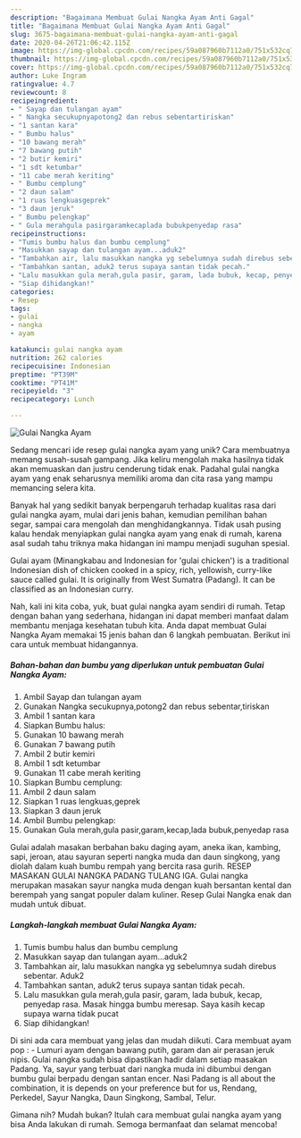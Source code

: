 ```yaml
---
description: "Bagaimana Membuat Gulai Nangka Ayam Anti Gagal"
title: "Bagaimana Membuat Gulai Nangka Ayam Anti Gagal"
slug: 3675-bagaimana-membuat-gulai-nangka-ayam-anti-gagal
date: 2020-04-26T21:06:42.115Z
image: https://img-global.cpcdn.com/recipes/59a087960b7112a0/751x532cq70/gulai-nangka-ayam-foto-resep-utama.jpg
thumbnail: https://img-global.cpcdn.com/recipes/59a087960b7112a0/751x532cq70/gulai-nangka-ayam-foto-resep-utama.jpg
cover: https://img-global.cpcdn.com/recipes/59a087960b7112a0/751x532cq70/gulai-nangka-ayam-foto-resep-utama.jpg
author: Luke Ingram
ratingvalue: 4.7
reviewcount: 8
recipeingredient:
- " Sayap dan tulangan ayam"
- " Nangka secukupnyapotong2 dan rebus sebentartiriskan"
- "1 santan kara"
- " Bumbu halus"
- "10 bawang merah"
- "7 bawang putih"
- "2 butir kemiri"
- "1 sdt ketumbar"
- "11 cabe merah keriting"
- " Bumbu cemplung"
- "2 daun salam"
- "1 ruas lengkuasgeprek"
- "3 daun jeruk"
- " Bumbu pelengkap"
- " Gula merahgula pasirgaramkecaplada bubukpenyedap rasa"
recipeinstructions:
- "Tumis bumbu halus dan bumbu cemplung"
- "Masukkan sayap dan tulangan ayam...aduk2"
- "Tambahkan air, lalu masukkan nangka yg sebelumnya sudah direbus sebentar. Aduk2"
- "Tambahkan santan, aduk2 terus supaya santan tidak pecah."
- "Lalu masukkan gula merah,gula pasir, garam, lada bubuk, kecap, penyedap rasa. Masak hingga bumbu meresap. Saya kasih kecap supaya warna tidak pucat"
- "Siap dihidangkan!"
categories:
- Resep
tags:
- gulai
- nangka
- ayam

katakunci: gulai nangka ayam 
nutrition: 262 calories
recipecuisine: Indonesian
preptime: "PT39M"
cooktime: "PT41M"
recipeyield: "3"
recipecategory: Lunch

---
```



![Gulai Nangka Ayam](https://img-global.cpcdn.com/recipes/59a087960b7112a0/751x532cq70/gulai-nangka-ayam-foto-resep-utama.jpg)

Sedang mencari ide resep gulai nangka ayam yang unik? Cara membuatnya memang susah-susah gampang. Jika keliru mengolah maka hasilnya tidak akan memuaskan dan justru cenderung tidak enak. Padahal gulai nangka ayam yang enak seharusnya memiliki aroma dan cita rasa yang mampu memancing selera kita.

Banyak hal yang sedikit banyak berpengaruh terhadap kualitas rasa dari gulai nangka ayam, mulai dari jenis bahan, kemudian pemilihan bahan segar, sampai cara mengolah dan menghidangkannya. Tidak usah pusing kalau hendak menyiapkan gulai nangka ayam yang enak di rumah, karena asal sudah tahu triknya maka hidangan ini mampu menjadi suguhan spesial.

Gulai ayam (Minangkabau and Indonesian for &#39;gulai chicken&#39;) is a traditional Indonesian dish of chicken cooked in a spicy, rich, yellowish, curry-like sauce called gulai. It is originally from West Sumatra (Padang). It can be classified as an Indonesian curry.


Nah, kali ini kita coba, yuk, buat gulai nangka ayam sendiri di rumah. Tetap dengan bahan yang sederhana, hidangan ini dapat memberi manfaat dalam membantu menjaga kesehatan tubuh kita. Anda dapat membuat Gulai Nangka Ayam memakai 15 jenis bahan dan 6 langkah pembuatan. Berikut ini cara untuk membuat hidangannya.

<!--inarticleads1-->

##### Bahan-bahan dan bumbu yang diperlukan untuk pembuatan Gulai Nangka Ayam:

1. Ambil  Sayap dan tulangan ayam
1. Gunakan  Nangka secukupnya,potong2 dan rebus sebentar,tiriskan
1. Ambil 1 santan kara
1. Siapkan  Bumbu halus:
1. Gunakan 10 bawang merah
1. Gunakan 7 bawang putih
1. Ambil 2 butir kemiri
1. Ambil 1 sdt ketumbar
1. Gunakan 11 cabe merah keriting
1. Siapkan  Bumbu cemplung:
1. Ambil 2 daun salam
1. Siapkan 1 ruas lengkuas,geprek
1. Siapkan 3 daun jeruk
1. Ambil  Bumbu pelengkap:
1. Gunakan  Gula merah,gula pasir,garam,kecap,lada bubuk,penyedap rasa


Gulai adalah masakan berbahan baku daging ayam, aneka ikan, kambing, sapi, jeroan, atau sayuran seperti nangka muda dan daun singkong, yang diolah dalam kuah bumbu rempah yang bercita rasa gurih. RESEP MASAKAN GULAI NANGKA PADANG TULANG IGA. Gulai nangka merupakan masakan sayur nangka muda dengan kuah bersantan kental dan berempah yang sangat populer dalam kuliner. Resep Gulai Nangka enak dan mudah untuk dibuat. 

<!--inarticleads2-->

##### Langkah-langkah membuat Gulai Nangka Ayam:

1. Tumis bumbu halus dan bumbu cemplung
1. Masukkan sayap dan tulangan ayam...aduk2
1. Tambahkan air, lalu masukkan nangka yg sebelumnya sudah direbus sebentar. Aduk2
1. Tambahkan santan, aduk2 terus supaya santan tidak pecah.
1. Lalu masukkan gula merah,gula pasir, garam, lada bubuk, kecap, penyedap rasa. Masak hingga bumbu meresap. Saya kasih kecap supaya warna tidak pucat
1. Siap dihidangkan!


Di sini ada cara membuat yang jelas dan mudah diikuti. Cara membuat ayam pop : - Lumuri ayam dengan bawang putih, garam dan air perasan jeruk nipis. Gulai nangka sudah bisa dipastikan hadir dalam setiap masakan Padang. Ya, sayur yang terbuat dari nangka muda ini dibumbui dengan bumbu gulai berpadu dengan santan encer. Nasi Padang is all about the combination, it is depends on your preference but for us, Rendang, Perkedel, Sayur Nangka, Daun Singkong, Sambal, Telur. 

Gimana nih? Mudah bukan? Itulah cara membuat gulai nangka ayam yang bisa Anda lakukan di rumah. Semoga bermanfaat dan selamat mencoba!
